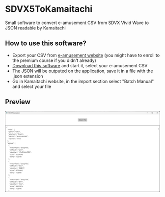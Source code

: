 # SDVX5ToKamaitachi
Small software to convert e-amusement CSV from SDVX Vivid Wave to JSON readable by Kamaitachi

## How to use this software?

- Export your CSV from [e-amusement website](https://p.eagate.573.jp/game/sdvx/v/p/playdata/download/index.html) (you might have to enroll to the premium course if you didn't already)
- [Download this software](https://github.com/Xwilarg/SDVX5ToKamaitachi/releases) and start it, select your e-amusement CSV
- The JSON will be outputed on the application, save it in a file with the .json extension
- Go in Kamaitachi website, in the import section select "Batch Manual" and select your file

## Preview

![Preview](Preview.png)
